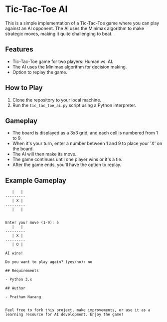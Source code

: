 # Tic-Tac-Toe AI

This is a simple implementation of a Tic-Tac-Toe game where you can play against an AI opponent. The AI uses the Minimax algorithm to make strategic moves, making it quite challenging to beat.

## Features

- Tic-Tac-Toe game for two players: Human vs. AI.
- The AI uses the Minimax algorithm for decision making.
- Option to replay the game.

## How to Play

1. Clone the repository to your local machine.
2. Run the `tic_tac_toe_ai.py` script using a Python interpreter.

## Gameplay

- The board is displayed as a 3x3 grid, and each cell is numbered from 1 to 9.
- When it's your turn, enter a number between 1 and 9 to place your 'X' on the board.
- The AI will then make its move.
- The game continues until one player wins or it's a tie.
- After the game ends, you'll have the option to replay.

## Example Gameplay

```plaintext
   |   |  
---------
   | X |  
---------
   |   |  


Enter your move (1-9): 5
   |   |  
---------
   | X |  
---------
   | O |  

AI wins!

Do you want to play again? (yes/no): no

## Requirements

- Python 3.x

## Author

- Pratham Narang


Feel free to fork this project, make improvements, or use it as a learning resource for AI development. Enjoy the game!
